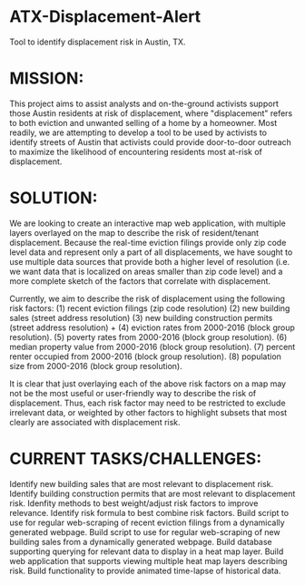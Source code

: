 # ATX-Displacement-Alert
Tool to identify displacement risk in Austin, TX.


# MISSION:
This project aims to assist analysts and on-the-ground activists support those Austin residents at risk of displacement, where "displacement" refers to both eviction and unwanted selling of a home by a homeowner. Most readily, we are attempting to develop a tool to be used by activists to identify streets of Austin that activists could provide door-to-door outreach to maximize the likelihood of encountering residents most at-risk of displacement.

# SOLUTION:
We are looking to create an interactive map web application, with multiple layers overlayed on the map to describe the risk of resident/tenant displacement. Because the real-time eviction filings provide only zip code level data and represent only a part of all displacements, we have sought to use multiple data sources that provide both a higher level of resolution (i.e. we want data that is localized on areas smaller than zip code level) and a more complete sketch of the factors that correlate with displacement.

Currently, we aim to describe the risk of displacement using the following risk factors:
(1) recent eviction filings (zip code resolution)
(2) new building sales (street address resolution)
(3) new building construction permits (street address resolution)
+
(4) eviction rates from 2000-2016 (block group resolution).
(5) poverty rates from 2000-2016 (block group resolution).
(6) median property value from 2000-2016 (block group resolution).
(7) percent renter occupied from 2000-2016 (block group resolution).
(8) population size from 2000-2016 (block group resolution).

It is clear that just overlaying each of the above risk factors on a map may not be the most useful or user-friendly way to describe the risk of displacement. Thus, each risk factor may need to be restricted to exclude irrelevant data, or weighted by other factors to highlight subsets that most clearly are associated with displacement risk.

# CURRENT TASKS/CHALLENGES:
Identify new building sales that are most relevant to displacement risk.
Identify building construction permits that are most relevant to displacement risk.
Idenfity methods to best weight/adjust risk factors to improve relevance.
Identify risk formula to best combine risk factors.
Build script to use for regular web-scraping of recent eviction filings from a dynamically generated webpage.
Build script to use for regular web-scraping of new building sales from a dynamically generated webpage.
Build database supporting querying for relevant data to display in a heat map layer.
Build web application that supports viewing multiple heat map layers describing risk. 
Build functionality to provide animated time-lapse of historical data.
